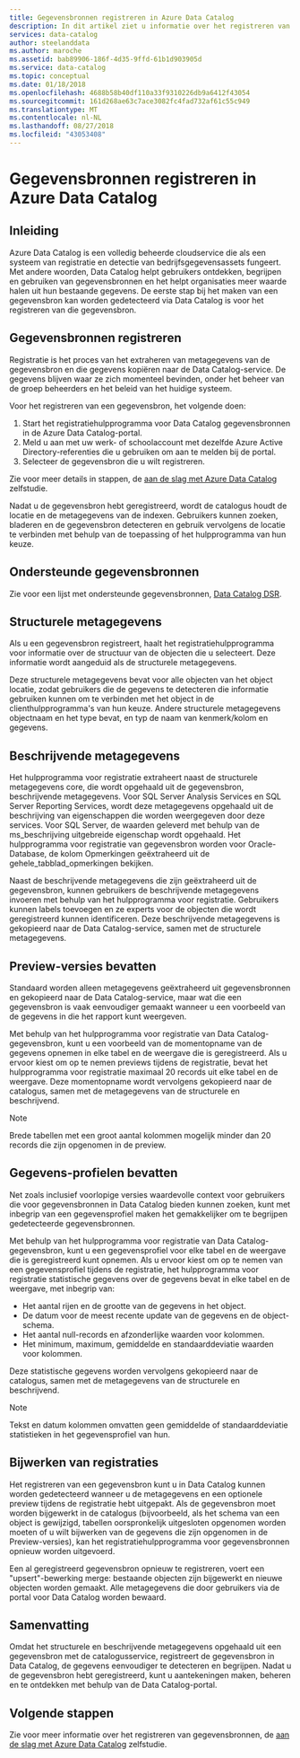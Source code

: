 ```yaml
---
title: Gegevensbronnen registreren in Azure Data Catalog
description: In dit artikel ziet u informatie over het registreren van gegevensbronnen in Azure Data Catalog, met inbegrip van de metagegevensvelden tijdens de registratie hebt uitgepakt.
services: data-catalog
author: steelanddata
ms.author: maroche
ms.assetid: bab89906-186f-4d35-9ffd-61b1d903905d
ms.service: data-catalog
ms.topic: conceptual
ms.date: 01/18/2018
ms.openlocfilehash: 4688b58b40df110a33f9310226db9a6412f43054
ms.sourcegitcommit: 161d268ae63c7ace3082fc4fad732af61c55c949
ms.translationtype: MT
ms.contentlocale: nl-NL
ms.lasthandoff: 08/27/2018
ms.locfileid: "43053408"
---
```

# <a name="register-data-sources-in-azure-data-catalog"></a>Gegevensbronnen registreren in Azure Data Catalog
## <a name="introduction"></a>Inleiding
Azure Data Catalog is een volledig beheerde cloudservice die als een systeem van registratie en detectie van bedrijfsgegevensassets fungeert. Met andere woorden, Data Catalog helpt gebruikers ontdekken, begrijpen en gebruiken van gegevensbronnen en het helpt organisaties meer waarde halen uit hun bestaande gegevens. De eerste stap bij het maken van een gegevensbron kan worden gedetecteerd via Data Catalog is voor het registreren van die gegevensbron.

## <a name="register-data-sources"></a>Gegevensbronnen registreren
Registratie is het proces van het extraheren van metagegevens van de gegevensbron en die gegevens kopiëren naar de Data Catalog-service. De gegevens blijven waar ze zich momenteel bevinden, onder het beheer van de groep beheerders en het beleid van het huidige systeem.

Voor het registreren van een gegevensbron, het volgende doen:
1. Start het registratiehulpprogramma voor Data Catalog gegevensbronnen in de Azure Data Catalog-portal. 
2. Meld u aan met uw werk- of schoolaccount met dezelfde Azure Active Directory-referenties die u gebruiken om aan te melden bij de portal.
3. Selecteer de gegevensbron die u wilt registreren.

Zie voor meer details in stappen, de [aan de slag met Azure Data Catalog](data-catalog-get-started.md) zelfstudie.

Nadat u de gegevensbron hebt geregistreerd, wordt de catalogus houdt de locatie en de metagegevens van de indexen. Gebruikers kunnen zoeken, bladeren en de gegevensbron detecteren en gebruik vervolgens de locatie te verbinden met behulp van de toepassing of het hulpprogramma van hun keuze.

## <a name="supported-data-sources"></a>Ondersteunde gegevensbronnen
Zie voor een lijst met ondersteunde gegevensbronnen, [Data Catalog DSR](data-catalog-dsr.md).

## <a name="structural-metadata"></a>Structurele metagegevens
Als u een gegevensbron registreert, haalt het registratiehulpprogramma voor informatie over de structuur van de objecten die u selecteert. Deze informatie wordt aangeduid als de structurele metagegevens.

Deze structurele metagegevens bevat voor alle objecten van het object locatie, zodat gebruikers die de gegevens te detecteren die informatie gebruiken kunnen om te verbinden met het object in de clienthulpprogramma's van hun keuze. Andere structurele metagegevens objectnaam en het type bevat, en typ de naam van kenmerk/kolom en gegevens.

## <a name="descriptive-metadata"></a>Beschrijvende metagegevens
Het hulpprogramma voor registratie extraheert naast de structurele metagegevens core, die wordt opgehaald uit de gegevensbron, beschrijvende metagegevens. Voor SQL Server Analysis Services en SQL Server Reporting Services, wordt deze metagegevens opgehaald uit de beschrijving van eigenschappen die worden weergegeven door deze services. Voor SQL Server, de waarden geleverd met behulp van de ms\_beschrijving uitgebreide eigenschap wordt opgehaald. Het hulpprogramma voor registratie van gegevensbron worden voor Oracle-Database, de kolom Opmerkingen geëxtraheerd uit de gehele\_tabblad\_opmerkingen bekijken.

Naast de beschrijvende metagegevens die zijn geëxtraheerd uit de gegevensbron, kunnen gebruikers de beschrijvende metagegevens invoeren met behulp van het hulpprogramma voor registratie. Gebruikers kunnen labels toevoegen en ze experts voor de objecten die wordt geregistreerd kunnen identificeren. Deze beschrijvende metagegevens is gekopieerd naar de Data Catalog-service, samen met de structurele metagegevens.

## <a name="include-previews"></a>Preview-versies bevatten
Standaard worden alleen metagegevens geëxtraheerd uit gegevensbronnen en gekopieerd naar de Data Catalog-service, maar wat die een gegevensbron is vaak eenvoudiger gemaakt wanneer u een voorbeeld van de gegevens in die het rapport kunt weergeven.

Met behulp van het hulpprogramma voor registratie van Data Catalog-gegevensbron, kunt u een voorbeeld van de momentopname van de gegevens opnemen in elke tabel en de weergave die is geregistreerd. Als u ervoor kiest om op te nemen previews tijdens de registratie, bevat het hulpprogramma voor registratie maximaal 20 records uit elke tabel en de weergave. Deze momentopname wordt vervolgens gekopieerd naar de catalogus, samen met de metagegevens van de structurele en beschrijvend.

> [!NOTE]
> Brede tabellen met een groot aantal kolommen mogelijk minder dan 20 records die zijn opgenomen in de preview.
>
>

## <a name="include-data-profiles"></a>Gegevens-profielen bevatten
Net zoals inclusief voorlopige versies waardevolle context voor gebruikers die voor gegevensbronnen in Data Catalog bieden kunnen zoeken, kunt met inbegrip van een gegevensprofiel maken het gemakkelijker om te begrijpen gedetecteerde gegevensbronnen.

Met behulp van het hulpprogramma voor registratie van Data Catalog-gegevensbron, kunt u een gegevensprofiel voor elke tabel en de weergave die is geregistreerd kunt opnemen. Als u ervoor kiest om op te nemen van een gegevensprofiel tijdens de registratie, het hulpprogramma voor registratie statistische gegevens over de gegevens bevat in elke tabel en de weergave, met inbegrip van:

* Het aantal rijen en de grootte van de gegevens in het object.
* De datum voor de meest recente update van de gegevens en de object-schema.
* Het aantal null-records en afzonderlijke waarden voor kolommen.
* Het minimum, maximum, gemiddelde en standaarddeviatie waarden voor kolommen.

Deze statistische gegevens worden vervolgens gekopieerd naar de catalogus, samen met de metagegevens van de structurele en beschrijvend.

> [!NOTE]
> Tekst en datum kolommen omvatten geen gemiddelde of standaarddeviatie statistieken in het gegevensprofiel van hun.
>
>

## <a name="update-registrations"></a>Bijwerken van registraties
Het registreren van een gegevensbron kunt u in Data Catalog kunnen worden gedetecteerd wanneer u de metagegevens en een optionele preview tijdens de registratie hebt uitgepakt. Als de gegevensbron moet worden bijgewerkt in de catalogus (bijvoorbeeld, als het schema van een object is gewijzigd, tabellen oorspronkelijk uitgesloten opgenomen worden moeten of u wilt bijwerken van de gegevens die zijn opgenomen in de Preview-versies), kan het registratiehulpprogramma voor gegevensbronnen opnieuw worden uitgevoerd.

Een al geregistreerd gegevensbron opnieuw te registreren, voert een "upsert"-bewerking merge: bestaande objecten zijn bijgewerkt en nieuwe objecten worden gemaakt. Alle metagegevens die door gebruikers via de portal voor Data Catalog worden bewaard.

## <a name="summary"></a>Samenvatting
Omdat het structurele en beschrijvende metagegevens opgehaald uit een gegevensbron met de catalogusservice, registreert de gegevensbron in Data Catalog, de gegevens eenvoudiger te detecteren en begrijpen. Nadat u de gegevensbron hebt geregistreerd, kunt u aantekeningen maken, beheren en te ontdekken met behulp van de Data Catalog-portal.

## <a name="next-steps"></a>Volgende stappen
Zie voor meer informatie over het registreren van gegevensbronnen, de [aan de slag met Azure Data Catalog](data-catalog-get-started.md) zelfstudie.
